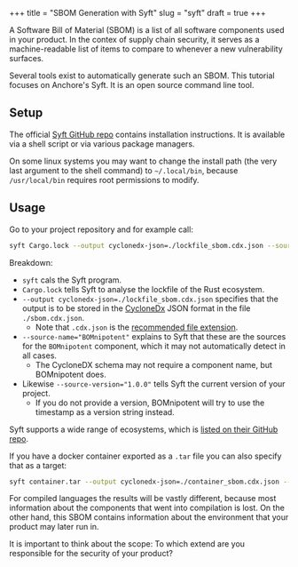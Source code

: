 +++
title = "SBOM Generation with Syft"
slug = "syft"
draft = true
+++

A Software Bill of Material (SBOM) is a list of all software components used in your product. In the contex of supply chain security, it serves as a machine-readable list of items to compare to whenever a new vulnerability surfaces.

Several tools exist to automatically generate such an SBOM. This tutorial focuses on Anchore's Syft. It is an open source command line tool.

## Setup

The official [Syft GitHub repo](https://github.com/anchore/syft?tab=readme-ov-file#installation) contains installation instructions. It is available via a shell script or via various package managers.

On some linux systems you may want to change the install path (the very last argument to the shell command) to `~/.local/bin`, because `/usr/local/bin` requires root permissions to modify.

## Usage

Go to your project repository and for example call:
```bash
syft Cargo.lock --output cyclonedx-json=./lockfile_sbom.cdx.json --source-name="BOMnipotent" --source-version="1.0.0"
```
Breakdown:
- `syft` cals the Syft program.
- `Cargo.lock` tells Syft to analyse the lockfile of the Rust ecosystem.
- `--output cyclonedx-json=./lockfile_sbom.cdx.json` specifies that the output is to be stored in the [CycloneDx](https://cyclonedx.org/) JSON format  in the file `./sbom.cdx.json`.
  - Note that `.cdx.json` is the [recommended file extension](https://cyclonedx.org/specification/overview/#recognized-file-patterns).
- `--source-name="BOMnipotent"` explains to Syft that these are the sources for the `BOMnipotent` component, which it may not automatically detect in all cases.
  - The CycloneDX schema may not require a component name, but BOMnipotent does.
- Likewise `--source-version="1.0.0"` tells Syft the current version of your project.
  - If you do not provide a version, BOMnipotent will try to use the timestamp as a version string instead.

Syft supports a wide range of ecosystems, which is [listed on their GitHub repo](https://github.com/anchore/syft?tab=readme-ov-file#supported-ecosystems).

If you have a docker container exported as a `.tar` file you can also specify that as a target:
```bash
syft container.tar --output cyclonedx-json=./container_sbom.cdx.json --source-name="" --source-version=1.2.3
```
For compiled languages the results will be vastly different, because most information about the components that went into compilation is lost. On the other hand, this SBOM contains information about the environment that your product may later run in.

It is important to think about the scope: To which extend are you responsible for the security of your product?
